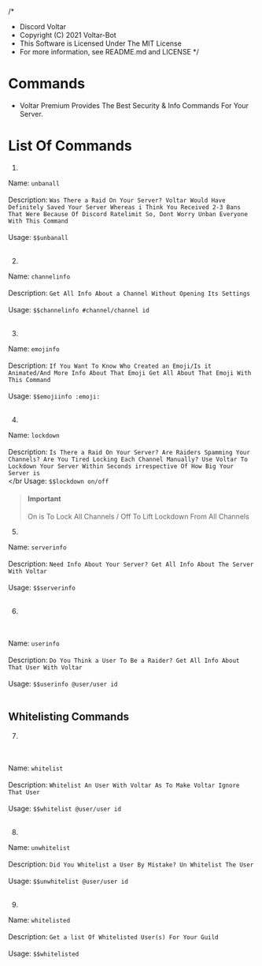 /*
 * Discord Voltar
 * Copyright (C) 2021 Voltar-Bot
 * This Software is Licensed Under The MIT License
 * For more information, see README.md and LICENSE
*/

# Commands
- Voltar Premium Provides The Best Security & Info Commands For Your Server.

# List Of Commands

1. 
Name: `unbanall`
<br> </br>
Description: `Was There a Raid On Your Server? Voltar Would Have Definitely Saved Your Server Whereas i Think You Received 2-3 Bans That Were Because Of Discord Ratelimit So, Dont Worry Unban Everyone With This Command`
<br> </br>
Usage: `$$unbanall`
<br> </br>

2. 
Name: `channelinfo`
<br> </br>
Description: `Get All Info About a Channel Without Opening Its Settings`
<br> </br>
Usage: `$$channelinfo #channel/channel id`
<br> </br>

3. 
Name: `emojinfo`
<br> </br>
Description: `If You Want To Know Who Created an Emoji/Is it Animated/And More Info About That Emoji Get All About That Emoji With This Command`
<br> </br>
Usage: `$$emojiinfo :emoji: `
<br> </br>

4. 
Name: `lockdown`
<br> </br>
Description: `Is There a Raid On Your Server? Are Raiders Spamming Your Channels? Are You Tired Locking Each Channel Manually? Use Voltar To Lockdown Your Server Within Seconds irrespective Of How Big Your Server is`
<br> </br
Usage: `$$lockdown on/off`
<!-- theme: info -->

> #### Important
>
> On is To Lock All Channels / Off To Lift Lockdown From All Channels

5. 
Name: `serverinfo`
<br> </br>
Description: `Need Info About Your Server? Get All Info About The Server With Voltar`
<br> </br>
Usage: `$$serverinfo`
<br> </br>

6. 
<br> </br>
Name: `userinfo`
<br> </br>
Description: `Do You Think a User To Be a Raider? Get All Info About That User With Voltar`
<br> </br>
Usage: `$$userinfo @user/user id`
<br> </br>

## Whitelisting Commands

7.
<br> </br>
Name: `whitelist`
<br> </br>
Description: `Whitelist An User With Voltar As To Make Voltar Ignore That User`
<br> </br>
Usage: `$$whitelist @user/user id`
<br> </br>

8. 
Name: `unwhitelist`
<br> </br>
Description: `Did You Whitelist a User By Mistake? Un Whitelist The User `
<br> </br>
Usage: `$$unwhitelist @user/user id`
<br> </br>

9. 
Name: `whitelisted`
<br> </br>
Description: `Get a list Of Whitelisted User(s) For Your Guild`
<br> </br>
Usage: `$$whitelisted`

